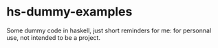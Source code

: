 # hs-dummy-examples
Some dummy code in haskell, just short reminders for me: for personnal use, not intended to be a project.
